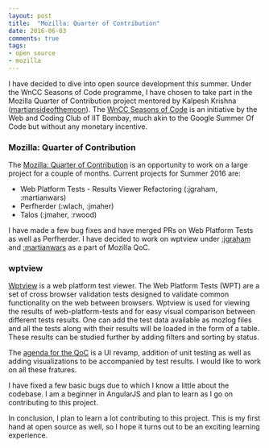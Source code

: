 ```yaml
---
layout: post
title:  "Mozilla: Quarter of Contribution"
date: 2016-06-03
comments: true
tags:
- open source
- mozilla
---
```

I have decided to dive into open source development this summer. Under the WnCC Seasons of Code programme, I have chosen to take part in the Mozilla Quarter of Contribution project mentored by Kalpesh Krishna ([martiansideofthemoon](https://github.com/martiansideofthemoon)). The [WnCC Seasons of Code](http://wncc-iitb.org/soc/) is an initiative by the Web and Coding Club of IIT Bombay, much akin to the Google Summer Of Code but without any monetary incentive.

### Mozilla: Quarter of Contribution
The [Mozilla: Quarter of Contribution](https://wiki.mozilla.org/Auto-tools/New_Contributor/Quarter_of_Contribution) is an opportunity to work on a large project for a couple of months. Current projects for Summer 2016 are:

- Web Platform Tests - Results Viewer Refactoring (:jgraham, :martianwars)
- Perfherder (:wlach, :jmaher)
- Talos (:jmaher, :rwood)

I have made a few bug fixes and have merged PRs on Web Platform Tests as well as Perfherder. I have decided to work on wptview under [:jgraham](https://github.com/jgraham) and [:martianwars](https://mozillians.org/en-US/u/martianwars/) as a part of Mozilla QoC.

### wptview
[Wptview](https://github.com/mozilla/wptview) is a web platform test viewer. The Web Platform Tests (WPT) are a set of cross browser validation tests designed to validate common functionality on the web between browsers. Wptview is used for viewing the results of web-platform-tests and for easy visual comparison between different tests results. One can add the test data available as mozlog files and all the tests along with their results will be loaded in the form of a table. These results can be studied further by adding filters and sorting by status.

The [agenda for the QoC](https://wiki.mozilla.org/Auto-tools/New_Contributor/Quarter_of_Contribution/WPTViewer_Refactor) is a UI revamp, addition of unit testing as well as adding visualizations to be accompanied by test results. I would like to work on all these fratures.

I have fixed a few basic bugs due to which I know a little about the codebase. I am a beginner in AngularJS and plan to learn as I go on contributing to this project.

In conclusion, I plan to learn a lot contributing to this project. This is my first hand at open source as well, so I hope it turns out to be an exciting learning experience.